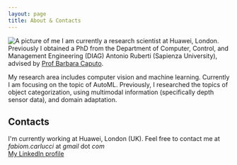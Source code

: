 ```yaml
---
layout: page
title: About & Contacts
---
```


<p>
<img src="{{ site.baseurl }}/public/images/FabioMariaCarlucci.jpg" class="smallFloatLeft" alt="A picture of me" />
I am currently a research scientist at Huawei, London. Previously I obtained a PhD from the Department of Computer, Control, and Management Engineering (DIAG) Antonio Ruberti (Sapienza University), advised by <a href="https://scholar.google.it/citations?user=mHbdIAwAAAAJ">Prof Barbara Caputo</a>.
  
My research area includes computer vision and machine learning. Currently I am focusing on the topic of AutoML. Previously, I researched the topics of object categorization, using multimodal information (specifically depth sensor data), and domain adaptation. </p>
<div style="clear:both"></div>

## Contacts

I'm currently working at Huawei, London (UK).
Feel free to contact me at _fabiom.carlucci_ at _gmail_ dot _com_  
[My LinkedIn profile](https://www.linkedin.com/in/fabio-maria-carlucci-a6662782/)
